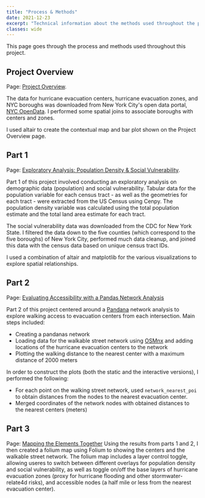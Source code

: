 ```yaml
---
title: "Process & Methods"
date: 2021-12-23
excerpt: "Technical information about the methods used throughout the project."
classes: wide
---
```

This page goes through the process and methods used throughout this project.

## Project Overview
Page: [Project Overview](https://jennaepstein.github.io/MUSA550-finalproject/overview/).

The data for hurricane evacuation centers, hurricane evacuation zones, and NYC boroughs was downloaded from New York City's open data portal, [NYC OpenData](https://opendata.cityofnewyork.us/). I performed some spatial joins to associate boroughs with centers and zones.

I used altair to create the contextual map and bar plot shown on the Project Overview page.


## Part 1
Page: [Exploratory Analysis: Population Density & Social Vulnerability](https://jennaepstein.github.io/MUSA550-finalproject/part1-exploratory-analysis/).

Part 1 of this project involved conducting an exploratory analysis on demographic data (population) and social vulnerability. Tabular data for the population variable for each census tract - as well as the geometries for each tract - were extracted from the US Census using Cenpy. The population density variable was calculated using the total population estimate and the total land area estimate for each tract.

The social vulnerability data was downloaded from the CDC for New York State. I filtered the data down to the five counties (which correspond to the five boroughs) of New York City, performed much data cleanup, and joined this data with the census data based on unique census tract IDs.

I used a combination of altair and matplotlib for the various visualizations to explore spatial relationships.


## Part 2
Page: [Evaluating Accessibility with a Pandas Network Analysis](https://jennaepstein.github.io/MUSA550-finalproject/part2-accessibility-to-centers/)

Part 2 of this project centered around a [Pandana](http://udst.github.io/pandana/) network analysis to explore walking access to evacuation centers from each intersection. Main steps included:
* Creating a pandanas network 
* Loading data for the walkable street network using [OSMnx](https://osmnx.readthedocs.io/en/stable/) and adding locations of the hurricane evacuation centers to the network
* Plotting the walking distance to the nearest center with a maximum distance of 2000 meters

In order to construct the plots (both the static and the interactive versions), I performed the following:
- For each point on the walking street network, used `network_nearest_poi` to obtain distances from the nodes to the nearest evacuation center.
- Merged coordinates of the network nodes with obtained distances to the nearest centers (meters)

## Part 3
Page: [Mapping the Elements Together](https://jennaepstein.github.io/MUSA550-finalproject/part3-folium-map/)
Using the results from parts 1 and 2, I then created a folium map using Folium to showing the centers and the walkable street network.
The folium map includes a layer control toggle, allowing useres to switch between different overlays for population density and social vulnerability, as well as toggle on/off the base layers of hurricane evacuation zones (proxy for hurricane flooding and other stormwater-relate4d risks), and accessible nodes (a half mile or less from the nearest evacuation center).

